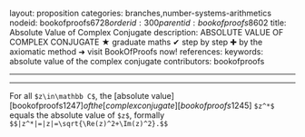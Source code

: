 layout: proposition
categories: branches,number-systems-arithmetics
nodeid: bookofproofs$6728
orderid: 300
parentid: bookofproofs$8602
title: Absolute Value of Complex Conjugate
description: ABSOLUTE VALUE OF COMPLEX CONJUGATE ★ graduate maths ✔ step by step ✚ by the axiomatic method ➜ visit BookOfProofs now!
references: 
keywords: absolute value of the complex conjugate
contributors: bookofproofs


---


---

For all `$z\in\mathbb C$`, the [absolute value][bookofproofs$1247] of the [complex conjugate][bookofproofs$1245] `$z^*$` equals the absolute value of `$z$`, formally `$$|z^*|=|z|=\sqrt{\Re(z)^2+\Im(z)^2}.$$`
